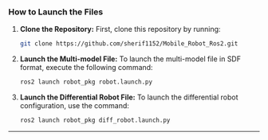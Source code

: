 

### How to Launch the Files

1. **Clone the Repository:**
   First, clone this repository by running:
   ```bash
   git clone https://github.com/sherif1152/Mobile_Robot_Ros2.git
   ```

2. **Launch the Multi-model File:**
   To launch the multi-model file in SDF format, execute the following command:
   ```bash
   ros2 launch robot_pkg robot.launch.py
   ```

3. **Launch the Differential Robot File:**
   To launch the differential robot configuration, use the command:
   ```bash
   ros2 launch robot_pkg diff_robot.launch.py
   ```

--- 
